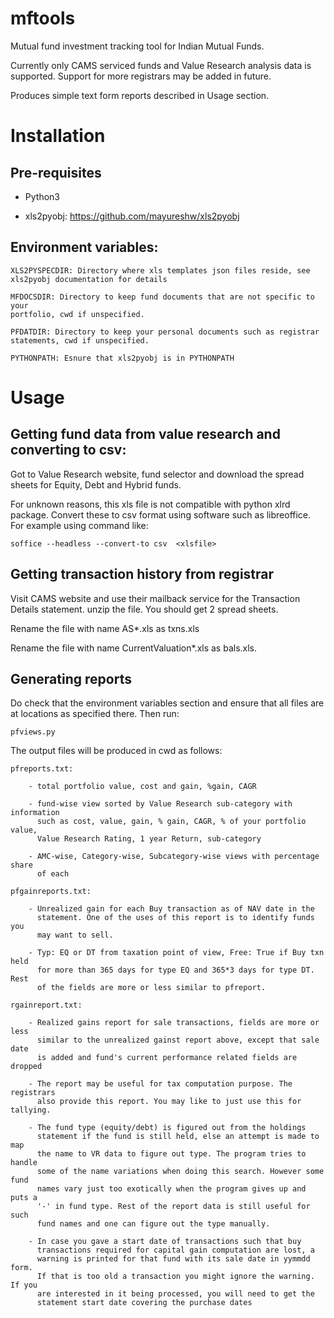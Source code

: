 # mftools

Mutual fund investment tracking tool for Indian Mutual Funds.

Currently only CAMS serviced funds and Value Research analysis data is
supported. Support for more registrars may be added in future.

Produces simple text form reports described in Usage section.

# Installation

## Pre-requisites

- Python3

- xls2pyobj: https://github.com/mayureshw/xls2pyobj

## Environment variables:

    XLS2PYSPECDIR: Directory where xls templates json files reside, see
    xls2pyobj documentation for details

    MFDOCSDIR: Directory to keep fund documents that are not specific to your
    portfolio, cwd if unspecified.

    PFDATDIR: Directory to keep your personal documents such as registrar
    statements, cwd if unspecified.

    PYTHONPATH: Esnure that xls2pyobj is in PYTHONPATH

# Usage

## Getting fund data from value research and converting to csv:

Got to Value Research website, fund selector and download the spread sheets for
Equity, Debt and Hybrid funds.

For unknown reasons, this xls file is not compatible with python xlrd package.
Convert these to csv format using software such as libreoffice. For example
using command like:

    soffice --headless --convert-to csv  <xlsfile>

## Getting transaction history from registrar

Visit CAMS website and use their mailback service for the Transaction Details
statement. unzip the file. You should get 2 spread sheets.

Rename the file with name AS*.xls as txns.xls

Rename the file with name CurrentValuation*.xls as bals.xls.

## Generating reports

Do check that the environment variables section and ensure that all files are
at locations as specified there. Then run:

    pfviews.py

The output files will be produced in cwd as follows:

    pfreports.txt: 

        - total portfolio value, cost and gain, %gain, CAGR
        
        - fund-wise view sorted by Value Research sub-category with information
          such as cost, value, gain, % gain, CAGR, % of your portfolio value,
          Value Research Rating, 1 year Return, sub-category
        
        - AMC-wise, Category-wise, Subcategory-wise views with percentage share
          of each

    pfgainreports.txt:

        - Unrealized gain for each Buy transaction as of NAV date in the
          statement. One of the uses of this report is to identify funds you
          may want to sell.

        - Typ: EQ or DT from taxation point of view, Free: True if Buy txn held
          for more than 365 days for type EQ and 365*3 days for type DT. Rest
          of the fields are more or less similar to pfreport.

    rgainreport.txt:

        - Realized gains report for sale transactions, fields are more or less
          similar to the unrealized gainst report above, except that sale date
          is added and fund's current performance related fields are dropped

        - The report may be useful for tax computation purpose. The registrars
          also provide this report. You may like to just use this for tallying.

        - The fund type (equity/debt) is figured out from the holdings
          statement if the fund is still held, else an attempt is made to map
          the name to VR data to figure out type. The program tries to handle
          some of the name variations when doing this search. However some fund
          names vary just too exotically when the program gives up and puts a
          '-' in fund type. Rest of the report data is still useful for such
          fund names and one can figure out the type manually.

        - In case you gave a start date of transactions such that buy
          transactions required for capital gain computation are lost, a
          warning is printed for that fund with its sale date in yymmdd form.
          If that is too old a transaction you might ignore the warning. If you
          are interested in it being processed, you will need to get the
          statement start date covering the purchase dates

